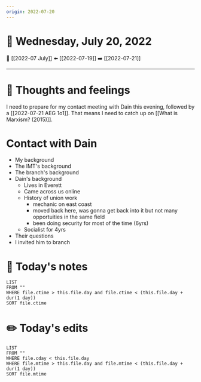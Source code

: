 ```yaml
---
origin: 2022-07-20
---
```

# 📅 Wednesday, July 20, 2022
🔀 [[2022-07 July]]
⬅️ [[2022-07-19]]
➡️ [[2022-07-21]]

---
# 💭 Thoughts and feelings
I need to prepare for my contact meeting with Dain this evening, followed by a [[2022-07-21 AEG 1o1]]. That means I need to catch up on [[What is Marxism? (2015)]]. 

# Contact with Dain
- My background
- The IMT's background
- The branch's background
- Dain's background
	- Lives in Everett 
	- Came across us online
	- History of union work 
		- mechanic on east coast
		- moved back here, was gonna get back into it but not many opportuities in the same field
		- been doing security for most of the time (6yrs)
	- Socialist for 4yrs
- Their questions
- I invited him to branch

# 📝 Today's notes
```dataview
LIST 
FROM ""
WHERE file.ctime > this.file.day and file.ctime < (this.file.day + dur(1 day))
SORT file.ctime
```
# ✏️ Today's edits
```dataview
LIST
FROM ""
WHERE file.cday < this.file.day
WHERE file.mtime > this.file.day and file.mtime < (this.file.day + dur(1 day))
SORT file.mtime
```